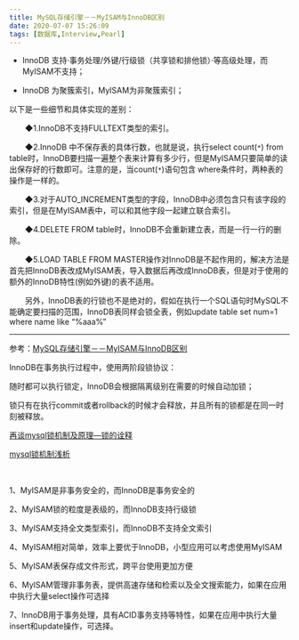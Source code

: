 ```yaml
---
title: MySQL存储引擎－－MyISAM与InnoDB区别
date: 2020-07-07 15:26:09
tags: [数据库,Interview,Pearl]
---
```



- InnoDB 支持·事务处理/外键/行级锁（共享锁和排他锁）·等高级处理，而MyISAM不支持；

- InnoDB 为聚簇索引，MyISAM为非聚簇索引；



以下是一些细节和具体实现的差别：

　　◆1.InnoDB不支持FULLTEXT类型的索引。

　　◆2.InnoDB 中不保存表的具体行数，也就是说，执行select count(`*`) from table时，InnoDB要扫描一遍整个表来计算有多少行，但是MyISAM只要简单的读出保存好的行数即可。注意的是，当count(`*`)语句包含 where条件时，两种表的操作是一样的。

　　◆3.对于AUTO_INCREMENT类型的字段，InnoDB中必须包含只有该字段的索引，但是在MyISAM表中，可以和其他字段一起建立联合索引。

　　◆4.DELETE FROM table时，InnoDB不会重新建立表，而是一行一行的删除。

　　◆5.LOAD TABLE FROM MASTER操作对InnoDB是不起作用的，解决方法是首先把InnoDB表改成MyISAM表，导入数据后再改成InnoDB表，但是对于使用的额外的InnoDB特性(例如外键)的表不适用。

　　另外，InnoDB表的行锁也不是绝对的，假如在执行一个SQL语句时MySQL不能确定要扫描的范围，InnoDB表同样会锁全表，例如update table set num=1 where name like “%aaa%”

---

参考：[MySQL存储引擎－－MyISAM与InnoDB区别](https://blog.csdn.net/xifeijian/article/details/20316775)




InnoDB在事务执行过程中，使用两阶段锁协议：

随时都可以执行锁定，InnoDB会根据隔离级别在需要的时候自动加锁；

锁只有在执行commit或者rollback的时候才会释放，并且所有的锁都是在同一时刻被释放。


[再谈mysql锁机制及原理—锁的诠释](https://juejin.im/post/5dac651451882529d1528e12)

[mysql锁机制浅析](https://segmentfault.com/a/1190000004507047)






<br>

1、MyISAM是非事务安全的，而InnoDB是事务安全的

2、MyISAM锁的粒度是表级的，而InnoDB支持行级锁

3、MyISAM支持全文类型索引，而InnoDB不支持全文索引

4、MyISAM相对简单，效率上要优于InnoDB，小型应用可以考虑使用MyISAM

5、MyISAM表保存成文件形式，跨平台使用更加方便

6、MyISAM管理非事务表，提供高速存储和检索以及全文搜索能力，如果在应用中执行大量select操作可选择

7、InnoDB用于事务处理，具有ACID事务支持等特性，如果在应用中执行大量insert和update操作，可选择。

